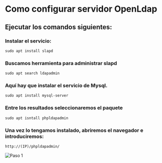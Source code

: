 ######

# Como configurar servidor OpenLdap


## Ejecutar los comandos siguientes:


### Instalar el servicio:


``` {.example}
sudo apt install slapd
```

### Buscamos herramienta para administrar slapd

``` {.example}
sudo apt search ldapadmin
```

### Aquí hay que instalar el servicio de Mysql.

``` {.example}
sudo apt install mysql-server
```
### Entre los resultados seleccionaremos el paquete

``` {.example}
sudo apt isntall phpldapadmin
```

### Una vez lo tengamos instalado, abriremos el navegador e introduciremos:

``` {.example}
http://(IP)/phpldapadmin/
```
![Paso 1](/caps)

